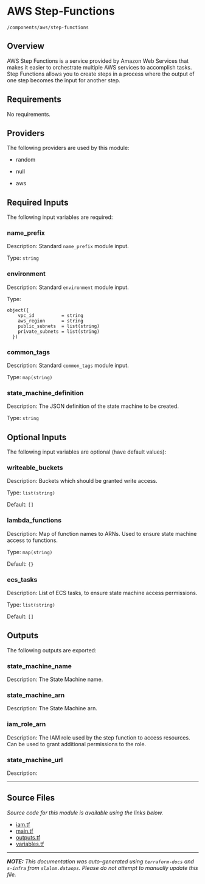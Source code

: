 # AWS Step-Functions

`/components/aws/step-functions`

## Overview

AWS Step Functions is a service provided by Amazon Web Services that makes it easier to orchestrate multiple AWS services
to accomplish tasks. Step Functions allows you to create steps in a process where the output of one step becomes the input
for another step.

## Requirements

No requirements.

## Providers

The following providers are used by this module:

- random

- null

- aws

## Required Inputs

The following input variables are required:

### name_prefix

Description: Standard `name_prefix` module input.

Type: `string`

### environment

Description: Standard `environment` module input.

Type:

```hcl
object({
    vpc_id          = string
    aws_region      = string
    public_subnets  = list(string)
    private_subnets = list(string)
  })
```

### common_tags

Description: Standard `common_tags` module input.

Type: `map(string)`

### state_machine_definition

Description: The JSON definition of the state machine to be created.

Type: `string`

## Optional Inputs

The following input variables are optional (have default values):

### writeable_buckets

Description: Buckets which should be granted write access.

Type: `list(string)`

Default: `[]`

### lambda_functions

Description: Map of function names to ARNs. Used to ensure state machine access to functions.

Type: `map(string)`

Default: `{}`

### ecs_tasks

Description: List of ECS tasks, to ensure state machine access permissions.

Type: `list(string)`

Default: `[]`

## Outputs

The following outputs are exported:

### state_machine_name

Description: The State Machine name.

### state_machine_arn

Description: The State Machine arn.

### iam_role_arn

Description: The IAM role used by the step function to access resources. Can be used to grant
additional permissions to the role.

### state_machine_url

Description:

---

## Source Files

_Source code for this module is available using the links below._

- [iam.tf](https://github.com/slalom-ggp/dataops-infra/tree/main//components/aws/step-functions/iam.tf)
- [main.tf](https://github.com/slalom-ggp/dataops-infra/tree/main//components/aws/step-functions/main.tf)
- [outputs.tf](https://github.com/slalom-ggp/dataops-infra/tree/main//components/aws/step-functions/outputs.tf)
- [variables.tf](https://github.com/slalom-ggp/dataops-infra/tree/main//components/aws/step-functions/variables.tf)

---

_**NOTE:** This documentation was auto-generated using
`terraform-docs` and `s-infra` from `slalom.dataops`.
Please do not attempt to manually update this file._
